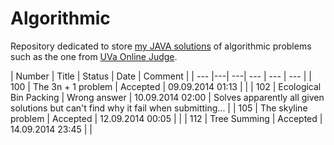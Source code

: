 Algorithmic
====

Repository dedicated to store [my JAVA solutions](http://uhunt.felix-halim.net/id/608511) of algorithmic problems such as the one from [UVa Online Judge](uva.onlinejudge.org/).

| Number | Title | Status | Date | Comment |
| --- |---| ---| --- | --- | --- |
| 100 | The 3n + 1 problem | Accepted | 09.09.2014 01:13 | |
| 102 | Ecological Bin Packing | Wrong answer | 10.09.2014 02:00 | Solves apparently all given solutions but can't find why it fail when submitting... |
| 105 | The skyline problem | Accepted | 12.09.2014 00:05 | |
| 112 | Tree Summing | Accepted | 14.09.2014 23:45 | |
